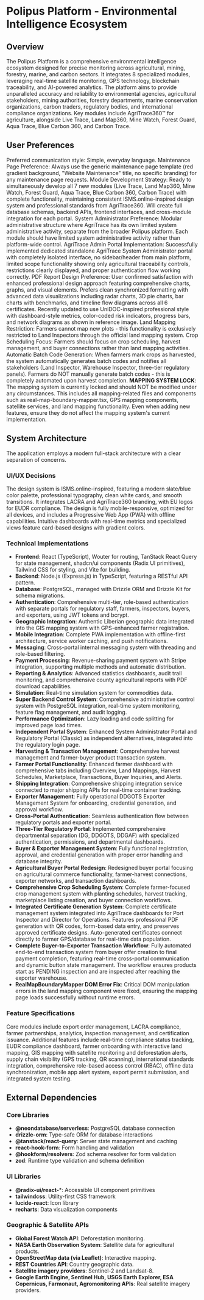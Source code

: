 # Polipus Platform - Environmental Intelligence Ecosystem

## Overview
The Polipus Platform is a comprehensive environmental intelligence ecosystem designed for precise monitoring across agricultural, mining, forestry, marine, and carbon sectors. It integrates 8 specialized modules, leveraging real-time satellite monitoring, GPS technology, blockchain traceability, and AI-powered analytics. The platform aims to provide unparalleled accuracy and reliability to environmental agencies, agricultural stakeholders, mining authorities, forestry departments, marine conservation organizations, carbon traders, regulatory bodies, and international compliance organizations. Key modules include AgriTrace360™ for agriculture, alongside Live Trace, Land Map360, Mine Watch, Forest Guard, Aqua Trace, Blue Carbon 360, and Carbon Trace.

## User Preferences
Preferred communication style: Simple, everyday language.
Maintenance Page Preference: Always use the generic maintenance page template (red gradient background, "Website Maintenance" title, no specific branding) for any maintenance page requests.
Module Development Strategy: Ready to simultaneously develop all 7 new modules (Live Trace, Land Map360, Mine Watch, Forest Guard, Aqua Trace, Blue Carbon 360, Carbon Trace) with complete functionality, maintaining consistent ISMS.online-inspired design system and professional standards from AgriTrace360. Will create full database schemas, backend APIs, frontend interfaces, and cross-module integration for each portal.
System Administrator Preference: Modular administrative structure where AgriTrace has its own limited system administrative activity, separate from the broader Polipus platform. Each module should have limited system administrative activity rather than platform-wide control.
AgriTrace Admin Portal Implementation: Successfully implemented dedicated standalone AgriTrace System Administrator portal with completely isolated interface, no sidebar/header from main platform, limited scope functionality showing only agricultural traceability controls, restrictions clearly displayed, and proper authentication flow working correctly.
PDF Report Design Preference: User confirmed satisfaction with enhanced professional design approach featuring comprehensive charts, graphs, and visual elements. Prefers clean synchronized formatting with advanced data visualizations including radar charts, 3D pie charts, bar charts with benchmarks, and timeline flow diagrams across all 6 certificates. Recently updated to use UniDOC-inspired professional style with dashboard-style metrics, color-coded risk indicators, progress bars, and network diagrams as shown in reference image.
Land Mapping Restriction: Farmers cannot map new plots - this functionality is exclusively restricted to Land Inspectors through the official land mapping system.
Crop Scheduling Focus: Farmers should focus on crop scheduling, harvest management, and buyer connections rather than land mapping activities.
Automatic Batch Code Generation: When farmers mark crops as harvested, the system automatically generates batch codes and notifies all stakeholders (Land Inspector, Warehouse Inspector, three-tier regulatory panels). Farmers do NOT manually generate batch codes - this is completely automated upon harvest completion.
**MAPPING SYSTEM LOCK**: The mapping system is currently locked and should NOT be modified under any circumstances. This includes all mapping-related files and components such as real-map-boundary-mapper.tsx, GPS mapping components, satellite services, and land mapping functionality. Even when adding new features, ensure they do not affect the mapping system's current implementation.

## System Architecture
The application employs a modern full-stack architecture with a clear separation of concerns.

### UI/UX Decisions
The design system is ISMS.online-inspired, featuring a modern slate/blue color palette, professional typography, clean white cards, and smooth transitions. It integrates LACRA and AgriTrace360 branding, with EU logos for EUDR compliance. The design is fully mobile-responsive, optimized for all devices, and includes a Progressive Web App (PWA) with offline capabilities. Intuitive dashboards with real-time metrics and specialized views feature card-based designs with gradient colors.

### Technical Implementations
- **Frontend**: React (TypeScript), Wouter for routing, TanStack React Query for state management, shadcn/ui components (Radix UI primitives), Tailwind CSS for styling, and Vite for building.
- **Backend**: Node.js (Express.js) in TypeScript, featuring a RESTful API pattern.
- **Database**: PostgreSQL, managed with Drizzle ORM and Drizzle Kit for schema migrations.
- **Authentication**: Comprehensive multi-tier, role-based authentication with separate portals for regulatory staff, farmers, inspectors, buyers, and exporters, using JWT tokens and bcrypt.
- **Geographic Integration**: Authentic Liberian geographic data integrated into the GIS mapping system with GPS-enhanced farmer registration.
- **Mobile Integration**: Complete PWA implementation with offline-first architecture, service worker caching, and push notifications.
- **Messaging**: Cross-portal internal messaging system with threading and role-based filtering.
- **Payment Processing**: Revenue-sharing payment system with Stripe integration, supporting multiple methods and automatic distribution.
- **Reporting & Analytics**: Advanced statistics dashboards, audit trail monitoring, and comprehensive county agricultural reports with PDF download capabilities.
- **Simulation**: Real-time simulation system for commodities data.
- **Super Backend Control System**: Comprehensive administrative control system with PostgreSQL integration, real-time system monitoring, feature flag management, and audit logging.
- **Performance Optimization**: Lazy loading and code splitting for improved page load times.
- **Independent Portal System**: Enhanced System Administrator Portal and Regulatory Portal (Classic) as independent alternatives, integrated into the regulatory login page.
- **Harvesting & Transaction Management**: Comprehensive harvest management and farmer-buyer product transaction system.
- **Farmer Portal Functionality**: Enhanced farmer dashboard with comprehensive tabs including Overview, Land Mappings, Harvest Schedules, Marketplace, Transactions, Buyer Inquiries, and Alerts.
- **Shipping Integration**: Comprehensive shipping integration service connected to major shipping APIs for real-time container tracking.
- **Exporter Management**: Fully operational DDGOTS Exporter Management System for onboarding, credential generation, and approval workflow.
- **Cross-Portal Authentication**: Seamless authentication flow between regulatory portals and exporter portal.
- **Three-Tier Regulatory Portal**: Implemented comprehensive departmental separation (DG, DDGOTS, DDGAF) with specialized authentication, permissions, and departmental dashboards.
- **Buyer & Exporter Management System**: Fully functional registration, approval, and credential generation with proper error handling and database integrity.
- **Agricultural Buyer Portal Redesign**: Redesigned buyer portal focusing on agricultural commerce functionality, farmer-harvest connections, exporter networks, and transaction dashboards.
- **Comprehensive Crop Scheduling System**: Complete farmer-focused crop management system with planting schedules, harvest tracking, marketplace listing creation, and buyer connection workflows.
- **Integrated Certificate Generation System**: Complete certificate management system integrated into AgriTrace dashboards for Port Inspector and Director for Operations. Features professional PDF generation with QR codes, form-based data entry, and preserves approved certificate designs. Auto-generated certificates connect directly to farmer GPS/database for real-time data population.
- **Complete Buyer-to-Exporter Transaction Workflow**: Fully automated end-to-end transaction system from buyer offer creation to final payment completion, featuring real-time cross-portal communication and dynamic button state management. The workflow ensures products start as PENDING inspection and are inspected after reaching the exporter warehouse.
- **RealMapBoundaryMapper DOM Error Fix**: Critical DOM manipulation errors in the land mapping component were fixed, ensuring the mapping page loads successfully without runtime errors.

### Feature Specifications
Core modules include export order management, LACRA compliance, farmer partnerships, analytics, inspection management, and certification issuance. Additional features include real-time compliance status tracking, EUDR compliance dashboard, farmer onboarding with interactive land mapping, GIS mapping with satellite monitoring and deforestation alerts, supply chain visibility (GPS tracking, QR scanning), international standards integration, comprehensive role-based access control (RBAC), offline data synchronization, mobile app alert system, export permit submission, and integrated system testing.

## External Dependencies

### Core Libraries
- **@neondatabase/serverless**: PostgreSQL database connection
- **drizzle-orm**: Type-safe ORM for database interactions
- **@tanstack/react-query**: Server state management and caching
- **react-hook-form**: Form handling and validation
- **@hookform/resolvers**: Zod schema resolver for form validation
- **zod**: Runtime type validation and schema definition

### UI Libraries
- **@radix-ui/react-***: Accessible UI component primitives
- **tailwindcss**: Utility-first CSS framework
- **lucide-react**: Icon library
- **recharts**: Data visualization components

### Geographic & Satellite APIs
- **Global Forest Watch API**: Deforestation monitoring.
- **NASA Earth Observation System**: Satellite data for agricultural products.
- **OpenStreetMap data (via Leaflet)**: Interactive mapping.
- **REST Countries API**: Country geographic data.
- **Satellite imagery providers**: Sentinel-2 and Landsat-8.
- **Google Earth Engine, Sentinel Hub, USGS Earth Explorer, ESA Copernicus, Farmonaut, Agromonitoring APIs**: Real satellite imagery providers.